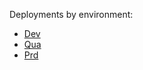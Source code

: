 Deployments by environment:

* [Dev](https://github.com/bromba-noesis/envs-public/wiki/Dev-deployments)
* [Qua](https://github.com/bromba-noesis/envs-public/wiki/Qua-deployments)
* [Prd](https://github.com/bromba-noesis/envs-public/wiki/Prd-deployments)
